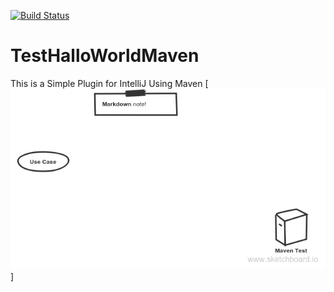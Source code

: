 [![Build Status](https://travis-ci.org/dekome/TestHalloWorldMaven.svg?branch=master)](https://travis-ci.org/dekome/TestHalloWorldMaven)
# TestHalloWorldMaven
This is a Simple Plugin for IntelliJ Using Maven 
[![Sketchboard Test](https://github.com/dekome/TestHalloWorldMaven/blob/master/testmaven.png?raw=true)]